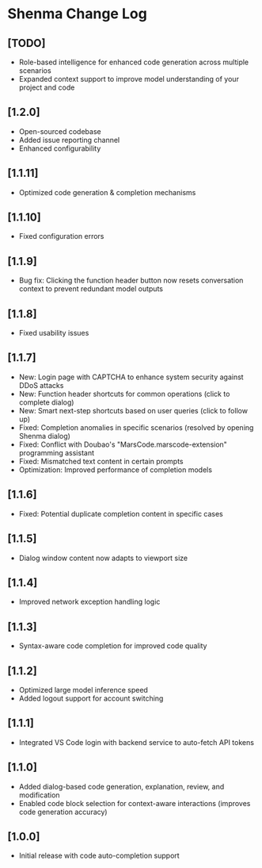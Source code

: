 # Shenma Change Log

## [TODO]

- Role-based intelligence for enhanced code generation across multiple scenarios
- Expanded context support to improve model understanding of your project and code

## [1.2.0]

- Open-sourced codebase
- Added issue reporting channel
- Enhanced configurability

## [1.1.11]

- Optimized code generation & completion mechanisms

## [1.1.10]

- Fixed configuration errors

## [1.1.9]

- Bug fix: Clicking the function header button now resets conversation context to prevent redundant model outputs

## [1.1.8]

- Fixed usability issues

## [1.1.7]

- New: Login page with CAPTCHA to enhance system security against DDoS attacks
- New: Function header shortcuts for common operations (click to complete dialog)
- New: Smart next-step shortcuts based on user queries (click to follow up)
- Fixed: Completion anomalies in specific scenarios (resolved by opening Shenma dialog)
- Fixed: Conflict with Doubao's "MarsCode.marscode-extension" programming assistant
- Fixed: Mismatched text content in certain prompts
- Optimization: Improved performance of completion models

## [1.1.6]

- Fixed: Potential duplicate completion content in specific cases

## [1.1.5]

- Dialog window content now adapts to viewport size

## [1.1.4]

- Improved network exception handling logic

## [1.1.3]

- Syntax-aware code completion for improved code quality

## [1.1.2]

- Optimized large model inference speed
- Added logout support for account switching

## [1.1.1]

- Integrated VS Code login with backend service to auto-fetch API tokens

## [1.1.0]

- Added dialog-based code generation, explanation, review, and modification
- Enabled code block selection for context-aware interactions (improves code generation accuracy)

## [1.0.0]

- Initial release with code auto-completion support
